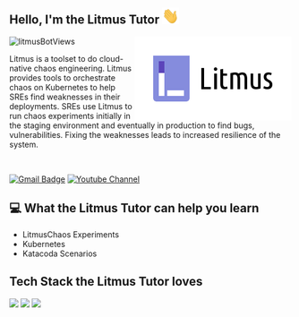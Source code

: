 <h2> Hello, I'm the Litmus Tutor <img src="https://raw.githubusercontent.com/ABSphreak/ABSphreak/master/gifs/Hi.gif" width="30px"></h2><img  align='right' src="https://github.com/litmuschaos/website-litmuschaos/blob/staging/public/icons/siteImage.png?raw=true">

<p align="left"> <img src="https://komarev.com/ghpvc/?username=litmusbot" alt="litmusBotViews" /> </p>

Litmus is a toolset to do cloud-native chaos engineering. Litmus provides tools to orchestrate chaos on Kubernetes to help SREs find weaknesses in their deployments. SREs use Litmus to run chaos experiments initially in the staging environment and eventually in production to find bugs, vulnerabilities. Fixing the weaknesses leads to increased resilience of the system.

<br/>

[![Gmail Badge](https://img.shields.io/badge/-litmusbot@mayadata.io-c14438?style=flat-square&logo=Gmail&logoColor=white&link=mailto:litmusbot@mayadata.io)](mailto:litmusbot@mayadata.io) [![Youtube Channel](https://img.shields.io/badge/-Litmus%20Chaos-c14438?style=flat-square&logo=Youtube&link=https://www.youtube.com/channel/UCa57PMqmz_j0wnteRa9nCaw)](https://www.youtube.com/channel/UCa57PMqmz_j0wnteRa9nCaw)

## :computer: What the Litmus Tutor can help you learn
* LitmusChaos Experiments
* Kubernetes
* Katacoda Scenarios


## Tech Stack the Litmus Tutor loves
 <img src = 'https://pbs.twimg.com/profile_images/1272548541827649536/P4-0iQen_400x400.jpg' height='30'/> <img src = 'https://external-content.duckduckgo.com/iu/?u=http%3A%2F%2Flinuxbsdos.com%2Fwp-content%2Fuploads%2F2015%2F12%2Fkubernetes-logo.png&f=1&nofb=1' width='30'/> <img src = 'https://external-content.duckduckgo.com/iu/?u=https%3A%2F%2Ftse1.mm.bing.net%2Fth%3Fid%3DOIP.HdOb-vd2SQHAabvQ1DxXiAAAAA%26pid%3DApi&f=1' width='30'/>
